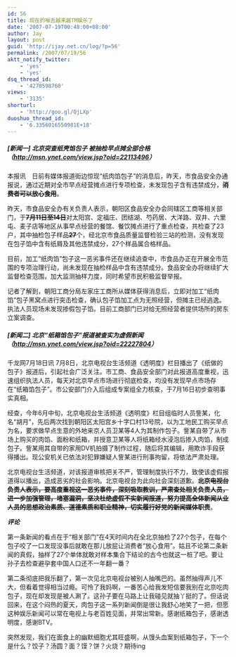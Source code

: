 ```yaml
---
id: 56
title: 现在的喉舌越来越TM娱乐了
date: '2007-07-19T00:48:00+08:00'
author: Jay
layout: post
guid: 'http://ijay.net.cn/log/?p=56'
permalink: /2007/07/19/56
aktt_notify_twitter:
    - 'yes'
    - 'yes'
dsq_thread_id:
    - '4270598760'
views:
    - '3135'
shorturl:
    - 'http://goo.gl/QjLXp'
duoshuo_thread_id:
    - '6.3356016550981E+18'
---
```


<h5>[新闻一] 北京突查纸壳馅包子 被抽检早点摊全部合格（<a title="http://msn.ynet.com/view.jsp?oid=22113496" href="http://msn.ynet.com/view.jsp?oid=22113496">http://msn.ynet.com/view.jsp?oid=22113496</a>）</h5>
本报讯　日前有媒体报道街边惊现“纸肉馅包子”的消息后，昨天，市食品安全办通报说，通过近期对全市早点经营摊点进行专项检查，未发现包子含有违禁成分，<span style="text-decoration: line-through;"><strong>消费者可以放心食用</strong></span>。

昨天，市食品安全办有关负责人表示，朝阳区食品安全办会同辖区工商等相关部门，于<strong><span style="text-decoration: line-through;">7月11日至14日</span></strong>对太阳宫、定福庄、团结湖、芍药居、大洋路、双井、六里屯、麦子店等地区从事早点经营的餐馆、餐饮摊点进行了重点检查，共检查了23户，其中抽检包子样品<strong><span style="text-decoration: line-through;">27</span></strong>个，经北京市食品质量监督检验三站的检测，没有发现在包子馅中含有纸屑及其他违禁成分，27个样品属合格样品。

目前，加工“纸肉馅”包子这一恶劣事件还在继续追查中，市食品办正在开展全市范围的专项治理行动，尚未发现在抽检样品中含有违禁成分。食品安全办将继续扩大监督检查范围，加大监测抽样力度，同时希望市民积极监督举报。

记者了解到，朝阳工商分局左家庄工商所从媒体获得消息后，立即对加工“纸肉馅”包子黑窝点进行突击检查，确认包子馅加工点为无照经营，但摊主已经逃逸。执法人员现场未发现掺假包子馅。目前工商部门已对给无照经营者提供场所的房东立案调查。
<h5>[新闻二] 北京“纸箱馅包子”报道被查实为虚假新闻（<a title="http://msn.ynet.com/view.jsp?oid=22227804" href="http://msn.ynet.com/view.jsp?oid=22227804">http://msn.ynet.com/view.jsp?oid=22227804</a>）</h5>
千龙网7月18日讯 7月8日，北京电视台生活频道《透明度》栏目播出了《纸做的包子》报道后，引起社会广泛关注。市工商、食品安全部门对此报道高度重视，迅速组织执法人员，每天对北京早点市场进行彻底检查，均没有发现早点市场存在“纸箱馅包子”。市公安部门介入后组成专案组全力核查，于7月16日初步查明事实真相。

经查，今年6月中旬，北京电视台生活频道《透明度》栏目组临时人员訾某，化名“胡月”，先后两次找到朝阳区太阳宫乡十字口村13号院，以为工地民工购买早点为名，要求做早点生意的外地来京人员卫某等4人为其制作包子。訾某自带了从市场上购买的肉馅、面粉和纸箱，并授意卫某等人将纸箱经水浸泡后掺入肉馅，制成包子。訾某用其自带的家用DV机拍摄了制作过程，随后将其编辑，用欺诈手段获得播出。现公安机关已依法对犯罪嫌疑人訾某进行刑事拘留，将依法严肃处理。

北京电视台生活频道，对该报道审核把关不严，管理制度执行不力，致使该虚假报道得以播出，造成恶劣的社会影响。北京电视台为此向社会深刻道歉。<strong><span style="text-decoration: line-through;">北京电视台负责人表示，要高度重视这一恶劣事件，深刻吸取教训，严肃查处相关负责人员，进一步加强管理，堵塞漏洞，坚决杜绝虚假不实新闻报道，努力提高全体新闻从业人员的思想政治素质、道德素质和职业精神，切实履行好党的新闻媒体职责</span></strong>。

<strong><em>评论</em></strong>

第一条新闻的看点在于“相关部门”在4天时间内在全北京抽检了27个包子，在每个包子咬了一口发现没事后就敢在那儿放屁让消费者“放心食用”。姑且不论第二条新闻的真假，抽样了27个单体就敢对样本集合下结论的古今也就这一桩了吧。要让孙子去检查避孕套中国人口还不一年翻一番？

第二条彻底把我乐翻了，第一次见北京电视台被别人抽嘴巴的。虽然抽得声儿不大，但看着觉得相当过瘾。可怜了我妈啊，一番苦心给我发短信要我别在北京吃肉包子，现在却发现是被人涮了。这孙子要在马路上让我碰见就抽丫挺的了。但话说回来，在这个闷热的夏天，肉包子这一系列新闻倒是很让我舒心地笑了一把，但愿这种娱乐新闻可以常在电视上与老百姓见面，并常出常新。感谢纸箱包子，感谢透明度，感谢BTV。

突然发现，我们在面食上的幽默细胞尤其旺盛啊，从馒头血案到纸箱包子，下一个是什么？饺子？汤圆？面？馍？饼？火烧？期待ing